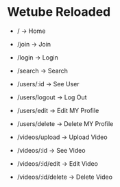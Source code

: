 # Wetube Reloaded

- / -> Home
- /join -> Join
- /login -> Login
- /search -> Search

- /users/:id -> See User
- /users/logout -> Log Out
- /users/edit -> Edit MY Profile
- /users/delete -> Delete MY Profile

- /videos/upload -> Upload Video
- /videos/:id -> See Video
- /videos/:id/edit -> Edit Video
- /videos/:id/delete -> Delete Video
